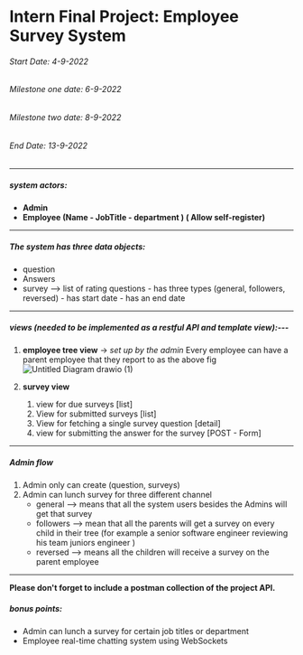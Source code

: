 # Intern Final Project: Employee Survey System 

###### Start Date: 4-9-2022
###### Milestone one date: 6-9-2022
###### Milestone two date: 8-9-2022
###### End Date: 13-9-2022

---
##### **system actors:**

- **Admin** 
- **Employee (Name - JobTitle - department  ) ( Allow self-register)**


---
##### **The system has three data objects:**
- question
- Answers 
- survey --> list of rating questions - has three types (general, followers, reversed) - has start date - has an end date 

---
##### views (needed to be implemented as a restful API and template view):---
1.  **employee tree view**  -> *set up by the admin*     Every employee can have a parent employee that they report to as the above fig 
    ![Untitled Diagram drawio (1)](https://user-images.githubusercontent.com/30774866/187946789-b02f8be0-4a84-424b-89bd-6b33170aaa99.png)
	
2. **survey view** 

    1. view for due surveys [list]
    2. View for submitted surveys [list]
    3. View for fetching a single survey question [detail]
    4. view for submitting the answer for the survey  [POST - Form]
---
##### **Admin flow**

1.  Admin only can create (question, surveys)
2.  Admin can lunch survey for three different channel 
	- general --> means that all the system users besides the Admins will get that survey 
	- followers --> mean that all the parents will get a survey on every child in their tree (for example a senior software engineer reviewing his team juniors engineer  )
	- reversed --> means all the children will receive a survey on the parent employee
---
**Please don't forget to include a postman collection of the project API.**
##### bonus points:

- Admin can lunch a survey for certain job titles or department
- Employee real-time chatting system using WebSockets 
